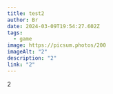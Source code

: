 ```yaml
---
title: test2
author: Br
date: 2024-03-09T19:54:27.602Z
tags:
  - game
image: https://picsum.photos/200
imageAlt: "2"
description: "2"
link: "2"
---
```

2